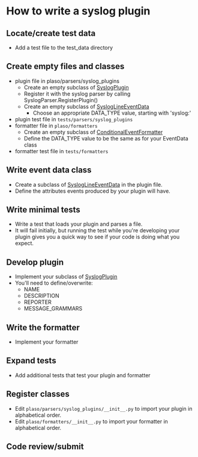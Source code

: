 # How to write a syslog plugin

## Locate/create test data
* Add a test file to the test_data directory

## Create empty files and classes
* plugin file in plaso/parsers/syslog_plugins
  * Create an empty subclass of [SyslogPlugin](../api/plaso.parsers.syslog_plugins.html#module-plaso.parsers.syslog_plugins.interface)
  * Register it with the syslog parser by calling SyslogParser.RegisterPlugin()
  * Create an empty subclass of [SyslogLineEventData](../api/plaso.parsers.html#plaso.parsers.syslog.SyslogLineEventData)
    * Choose an appropriate DATA_TYPE value, starting with 'syslog:'
* plugin test file in `tests/parsers/syslog_plugins`
* formatter file in `plaso/formatters`
  * Create an empty subclass of [ConditionalEventFormatter](../api/plaso.formatters.htm#plaso.formatters.interface.ConditionalEventFormatter)
  * Define the DATA_TYPE value to be the same as for your EventData class
* formatter test file in `tests/formatters`

## Write event data class

* Create a subclass of [SyslogLineEventData](../api/plaso.parsers.html#plaso.parsers.syslog.SyslogLineEventData)
 in the plugin file.
* Define the attributes events produced by your plugin will have.

## Write minimal tests
* Write a test that loads your plugin and parses a file. 
* It will fail initially, but running the test while you're developing your 
plugin gives you a quick way to see if your code is doing what you expect.
## Develop plugin
* Implement your subclass of [SyslogPlugin](../api/plaso.parsers.syslog_plugins.html#module-plaso.parsers.syslog_plugins.interface)
* You'll need to define/overwrite:
  * NAME
  * DESCRIPTION
  * REPORTER
  * MESSAGE_GRAMMARS
## Write the formatter
*  Implement your formatter
## Expand tests
* Add additional tests that test your plugin and formatter
## Register classes
* Edit `plaso/parsers/syslog_plugins/__init__.py` to import your plugin in 
alphabetical order.
* Edit `plaso/formatters/__init__.py` to import your formatter in 
alphabetical order.
## Code review/submit
